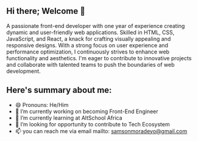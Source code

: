## Hi there; Welcome 👋 

<!--
**psalmotee/psalmotee** is a ✨ _special_ ✨ repository because its `README.md` (this file) appears on your GitHub profile.

Here are some ideas to get you started:

- 🔭 I’m currently working on ...
- 🌱 I’m currently learning ...
- 👯 I’m looking to collaborate on ...
- 🤔 I’m looking for help with ...
- 💬 Ask me about ...
- 📫 How to reach me: ...
- 😄 Pronouns: ...
- ⚡ Fun fact: ...
-->
A passionate front-end developer with one year of experience creating dynamic and user-friendly web applications. Skilled in HTML, CSS, JavaScript, and React, a knack for crafting visually appealing and responsive designs. With a strong focus on user experience and performance optimization, I continuously strives to enhance web functionality and aesthetics. I'm eager to contribute to innovative projects and collaborate with talented teams to push the boundaries of web development.

## Here's summary about me:
- 😄 Pronouns: He/Him
- 🔭 I’m currently working on becoming Front-End Engineer
- 🌱 I’m currently learning at AltSchool Africa
- 👯 I’m looking for opportunity to contribute to Tech Ecosystem
- 📫 you can reach me via email mailto: samsonmoradeyo@gmail.com
